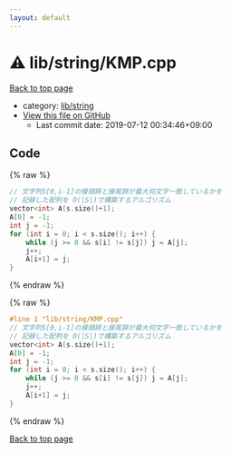 ```yaml
---
layout: default
---
```


<!-- mathjax config similar to math.stackexchange -->
<script type="text/javascript" async
  src="https://cdnjs.cloudflare.com/ajax/libs/mathjax/2.7.5/MathJax.js?config=TeX-MML-AM_CHTML">
</script>
<script type="text/x-mathjax-config">
  MathJax.Hub.Config({
    TeX: { equationNumbers: { autoNumber: "AMS" }},
    tex2jax: {
      inlineMath: [ ['$','$'] ],
      processEscapes: true
    },
    "HTML-CSS": { matchFontHeight: false },
    displayAlign: "left",
    displayIndent: "2em"
  });
</script>

<script type="text/javascript" src="https://cdnjs.cloudflare.com/ajax/libs/jquery/3.4.1/jquery.min.js"></script>
<script src="https://cdn.jsdelivr.net/npm/jquery-balloon-js@1.1.2/jquery.balloon.min.js" integrity="sha256-ZEYs9VrgAeNuPvs15E39OsyOJaIkXEEt10fzxJ20+2I=" crossorigin="anonymous"></script>
<script type="text/javascript" src="../../../assets/js/copy-button.js"></script>
<link rel="stylesheet" href="../../../assets/css/copy-button.css" />


# :warning: lib/string/KMP.cpp

<a href="../../../index.html">Back to top page</a>

* category: <a href="../../../index.html#9a48db5fb6f746df590a3d4604f6478b">lib/string</a>
* <a href="{{ site.github.repository_url }}/blob/master/lib/string/KMP.cpp">View this file on GitHub</a>
    - Last commit date: 2019-07-12 00:34:46+09:00




## Code

<a id="unbundled"></a>
{% raw %}
```cpp
// 文字列S[0,i-1]の接頭辞と接尾辞が最大何文字一致しているかを
// 記録した配列を O(|S|)で構築するアルゴリズム
vector<int> A(s.size()+1);
A[0] = -1;
int j = -1;
for (int i = 0; i < s.size(); i++) {
    while (j >= 0 && s[i] != s[j]) j = A[j];
    j++;
    A[i+1] = j;
}

```
{% endraw %}

<a id="bundled"></a>
{% raw %}
```cpp
#line 1 "lib/string/KMP.cpp"
// 文字列S[0,i-1]の接頭辞と接尾辞が最大何文字一致しているかを
// 記録した配列を O(|S|)で構築するアルゴリズム
vector<int> A(s.size()+1);
A[0] = -1;
int j = -1;
for (int i = 0; i < s.size(); i++) {
    while (j >= 0 && s[i] != s[j]) j = A[j];
    j++;
    A[i+1] = j;
}

```
{% endraw %}

<a href="../../../index.html">Back to top page</a>

